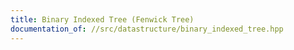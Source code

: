 ```yaml
---
title: Binary Indexed Tree (Fenwick Tree)
documentation_of: //src/datastructure/binary_indexed_tree.hpp
---
```

